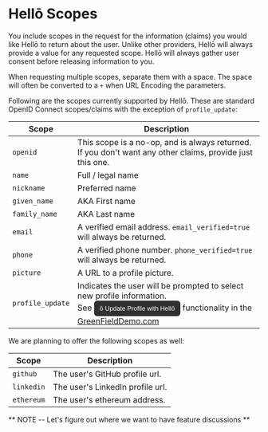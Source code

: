# Hellō Scopes

You include scopes in the request for the information (claims) you would like Hellō to return about the user. Unlike other providers, Hellō will always provide a value for any requested scope. Hellō will always gather user consent before releasing information to you. 

When requesting multiple scopes, separate them with a space. The space will often be converted to a `+` when URL Encoding the parameters.

Following are the scopes currently supported by Hellō. These are standard OpenID Connect scopes/claims with the exception of `profile_update`:

|Scope|Description|
|---|---|
|`openid`|This scope is a no-op, and is always returned. If you don't want any other claims, provide just this one.|
|`name`|Full / legal name|
|`nickname`|Preferred name|
|`given_name`|AKA First name|
|`family_name`|AKA Last name|
|`email`|A verified email address. `email_verified=true` will always be returned.|
|`phone`|A verified phone number. `phone_verified=true` will always be returned.|
|`picture`|A URL to a profile picture.|
|`profile_update`|Indicates the user will be prompted to select new profile information.<br/>See <button style="background-color: #303030; color: white; border: none; font-weight: 500; padding: 0.5rem 0.7rem; font-size: 0.8rem; border-radius: 0.4rem; font-size">ō Update Profile with Hellō</button> functionality in the [GreenFieldDemo.com](https://greenfielddemo.com)|

We are planning to offer the following scopes as well:

|Scope|Description|
|---|---|
|`github`|The user's GitHub profile url.|
|`linkedin`|The user's LinkedIn profile url.|
|`ethereum` |The user's ethereum address.|

** NOTE -- Let's figure out where we want to have feature discussions **